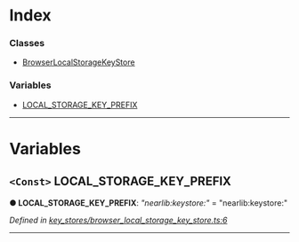 

# Index

### Classes

* [BrowserLocalStorageKeyStore](../classes/_key_stores_browser_local_storage_key_store_.browserlocalstoragekeystore.md)

### Variables

* [LOCAL_STORAGE_KEY_PREFIX](_key_stores_browser_local_storage_key_store_.md#local_storage_key_prefix)

---

# Variables

<a id="local_storage_key_prefix"></a>

## `<Const>` LOCAL_STORAGE_KEY_PREFIX

**● LOCAL_STORAGE_KEY_PREFIX**: *"nearlib:keystore:"* = "nearlib:keystore:"

*Defined in [key_stores/browser_local_storage_key_store.ts:6](https://github.com/nearprotocol/nearlib/blob/4fd2642/src.ts/key_stores/browser_local_storage_key_store.ts#L6)*

___

